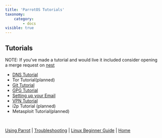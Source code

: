 ```yaml
---
title: 'ParrotOS Tutorials'
taxonomy:
    category:
        - docs
visible: true
---
```


## Tutorials

NOTE: If you've made a tutorial and would live it included consider opening a merge request on [nest](https://nest.parrotsec.org/parrot-organization/documentation/)
- [DNS Tutorial](dns.md)
- Tor Tutorial(planned)
- [Git Tutorial](git.md)
- [GPG Tutorial](gpg.md)
- [Setting up your Email](email.md)
- [VPN Tutorial](vpns.md)
- i2p Tutorial (planned)
- Metasploit Tutorial(planned)


&nbsp;

[Using Parrot](https://docs.parrotlinux.org/info/start/) | [Troubleshooting](https://docs.parrotlinux.org/trbl/start/) | [Linux Beginner Guide](https://docs.parrotlinux.org/library/lbg-basics/) | [Home](https://docs.parrotlinux.org/)